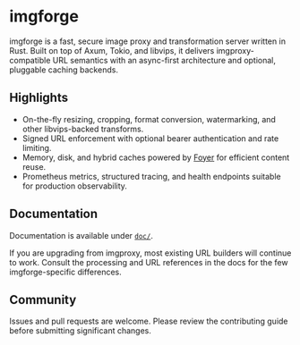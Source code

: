 # imgforge

imgforge is a fast, secure image proxy and transformation server written in Rust. Built on top of Axum, Tokio, and libvips, it delivers imgproxy-compatible URL semantics with an async-first architecture and optional, pluggable caching backends.

## Highlights

- On-the-fly resizing, cropping, format conversion, watermarking, and other libvips-backed transforms.
- Signed URL enforcement with optional bearer authentication and rate limiting.
- Memory, disk, and hybrid caches powered by [Foyer](https://foyer-rs.github.io/foyer/) for efficient content reuse.
- Prometheus metrics, structured tracing, and health endpoints suitable for production observability.

## Documentation

Documentation is available under [`doc/`](doc/).

If you are upgrading from imgproxy, most existing URL builders will continue to work. Consult the processing and URL references in the docs for the few imgforge-specific differences.

## Community

Issues and pull requests are welcome. Please review the contributing guide before submitting significant changes.
